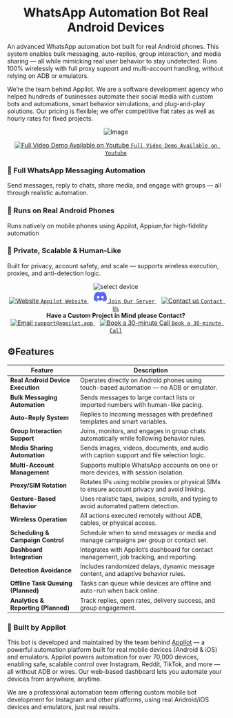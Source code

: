<h1 align="center">WhatsApp Automation Bot Real Android Devices</h1>

An advanced WhatsApp automation bot built for real Android phones. This system enables bulk messaging, auto-replies, group interaction, and media sharing — all while mimicking real user behavior to stay undetected. Runs 100% wirelessly with full proxy support and multi-account handling, without relying on ADB or emulators.

We’re the team behind Appilot. We are a software development agency who helped hundreds of businesses automate their social media with custom bots and automations, smart behavior simulations, and plug-and-play solutions. Our pricing is flexible; we offer competitive flat rates as well as hourly rates for fixed projects.

<p align="center">
  <img
    src="https://github.com/user-attachments/assets/4d89b62c-709e-4354-8360-63a0fde15f44"
    alt="Image"
    width="450px"
  />
</p>

<div align="center">
  <a href="https://youtu.be/80gGlzCdpSY?feature=shared">
  <img
    alt="Full Video Demo Available on Youtube"
    width="25px"
    src="https://github.com/user-attachments/assets/c685ef52-2bdd-464c-bd60-cc6e34e8e867"
  />
  <code>Full Video Demo Available on Youtube</code>
</a>
</div>


### 🔁 Full WhatsApp Messaging Automation
Send messages, reply to chats, share media, and engage with groups — all through realistic automation.

### 📱 Runs on Real Android Phones
Runs natively on mobile phones using Appilot, Appium,for high-fidelity automation

### 🧠 Private, Scalable & Human-Like
Built for privacy, account safety, and scale — supports wireless execution, proxies, and anti-detection logic.

<div align="center">
  <img
    src="https://github.com/user-attachments/assets/d200549d-7613-446f-a43b-19a4117ca360"
    alt="select device"
    width="600px"
  />
</div>

<div align="center">
  <a href="https://appilot.app/">
    <img
      alt="Website"
      width="25px"
      src="https://github.com/user-attachments/assets/8e5f3af3-b098-4c1d-980d-df9aebc680d0"
    />
    <code>Appilot Website</code>
  </a>
  &nbsp;&nbsp;
  <a href="https://discord.gg/3CZ5muJdF2">
    <img
      alt="Join Our Server"
      width="30px"
      src="https://github.com/Zeeshanahmad4/RealEstateMate-WhatsApp-Group-Management-Bot/blob/main/discord-icon-svgrepo-com.svg"
    />
    <code>Join Our Server</code>
  </a>
  &nbsp;&nbsp;
  <a href="https://t.me/devpilot1">
    <img
      alt="Contact us"
      width="30px"
      src="https://edent.github.io/SuperTinyIcons/images/svg/telegram.svg"
    />
    <code>Contact Us</code>
  </a>
</div>

<div align="center">
<strong> Have a Custom Project in Mind please Contact?</strong>

<div align="center">
  <a href="mailto:support@appilot.app">
  <img
    alt="Email"
    width="30px"
    src="https://github.com/user-attachments/assets/91c8d428-32b7-4be0-91fa-2e42c902b5b8"
  />
  <code>support@appilot.app</code>
</a>
  &nbsp;&nbsp;
  <a href="https://cal.com/app-pilot-m8i8oo/30min">
  <img
    alt="Book a 30-minute Call"
    width="30px"
    src="https://github.com/user-attachments/assets/cd3e5c7b-3e4e-4bb3-b242-bcc20ee78f13"
  />
  <code>Book a 30-minute Call</code>
</a>
<span>

<div align="left">


## ⚙️Features

| Feature                                | Description                                                                                                   |
| -------------------------------------- | ------------------------------------------------------------------------------------------------------------- |
| **Real Android Device Execution**      | Operates directly on Android phones using touch-based automation — no ADB or emulator.                        |
| **Bulk Messaging Automation**          | Sends messages to large contact lists or imported numbers with human-like pacing.                              |
| **Auto-Reply System**                  | Replies to incoming messages with predefined templates and smart variables.                                    |
| **Group Interaction Support**          | Joins, monitors, and engages in group chats automatically while following behavior rules.                       |
| **Media Sharing Automation**           | Sends images, videos, documents, and audio with caption support and file selection logic.                      |
| **Multi-Account Management**           | Supports multiple WhatsApp accounts on one or more devices, with session isolation.                            |
| **Proxy/SIM Rotation**                 | Rotates IPs using mobile proxies or physical SIMs to ensure account privacy and avoid linking.                 |
| **Gesture-Based Behavior**             | Uses realistic taps, swipes, scrolls, and typing to avoid automated pattern detection.                         |
| **Wireless Operation**                 | All actions executed remotely without ADB, cables, or physical access.                                         |
| **Scheduling & Campaign Control**      | Schedule when to send messages or media and manage campaigns per group or contact set.                          |
| **Dashboard Integration**              | Integrates with Appilot’s dashboard for contact management, job tracking, and reporting.                       |
| **Detection Avoidance**                | Includes randomized delays, dynamic message content, and adaptive behavior rules.                              |
| **Offline Task Queuing (Planned)**     | Tasks can queue while devices are offline and auto-run when back online.                                        |
| **Analytics & Reporting (Planned)**    | Track replies, open rates, delivery success, and group engagement.                                             |


### 🧠 Built by Appilot
This bot is developed and maintained by the team behind [Appilot](https://www.appilot.com) — a powerful automation platform built for real mobile devices (Android & iOS) and emulators.
Appilot powers automation for over 70,000 devices, enabling safe, scalable control over Instagram, Reddit, TikTok, and more — all without ADB or wires. Our web-based dashboard lets you automate your devices from anywhere, anytime.

We are a professional automation team offering custom mobile bot development for Instagram and other platforms, using real Android/iOS devices and emulators, just real results.

